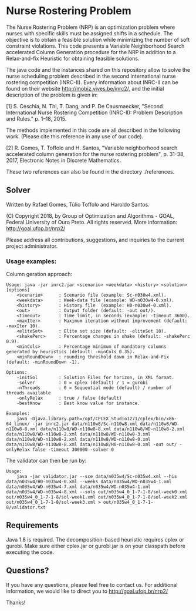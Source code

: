 # Nurse Rostering Problem

The Nurse Rostering Problem (NRP) is an optimization problem where nurses with specific skills must be assigned shifts in a schedule. The objective is to obtain a feasible solution while minimizing the number of soft constraint violations. This code presents a Variable Neighborhood Search accelerated Column Generation procedure for the NRP in addition to a Relax-and-fix Heuristic for obtaining feasible solutions.

The java code and the instances shared on this repository allow to solve the nurse scheduling  problem described in the second international nurse rostering competition (INRC-II). 
Every information about INRC-II can be found on their website http://mobiz.vives.be/inrc2/, and the initial description of the problem is given in:

[1] S. Ceschia, N. Thi, T. Dang, and P. De Causmaecker, "Second International Nurse Rostering Competition (INRC-II): Problem Description and Rules." p. 1–18, 2015.

The methods implemented in this code are all described in the following work.  (Please cite this reference in any use of our code).

[2] R. Gomes, T. Toffolo and H. Santos, "Variable neighborhood search accelerated column generation for the nurse rostering problem", p. 31-38, 2017, Electronic Notes in Discrete Mathematics.

These two references can also be found in the directory ./references.

## Solver

Written by Rafael Gomes, Túlio Toffolo and Haroldo Santos.

(C) Copyright 2018, by Group of Optimization and Algorithms - GOAL, Federal University of Ouro Preto. All rights reserved. 
More information: <a href="http://goal.ufop.br/nrp2/" target="_blank">http://goal.ufop.br/nrp2/</a>

Please address all contributions, suggestions, and inquiries to the current project administrator.

### Usage examples:

Column geration approach:

```
Usage: java -jar inrc2.jar <scenario> <weekdata> <history> <solution> [options]
    <scenario>      : Scenario file (example: Sc-n030w4.xml).
    <weekdata>      : Week-data file (example: WD-n030w4-0.xml).
    <history>       : History file  (example: H0-n030w4-0.xml).
    <out>           : Output folder (default: -out out/).
    <timeout>       : Time limit, in seconds (example: -timeout 3600).
    <maxIter>       : Maximum iteration without improvement (default: -maxIter 10).
    <eliteSet>      : Elite set size (default: -eliteSet 10).
    <shakePerc>     : Percentage changes in shake (default: -shakePerc 0.9).
    <minCols>       : Percentage minimum of mandatory columns generated by heuristics (default: -minCols 0.35).
    <minRoundDown>  : rounding threshold down in Relax-and-Fix (default: -minRoundDown -1).

Options:
    -initSol        : Solution Files for horizon, in XML format.
    -solver         : 0 = cplex (default) / 1 = gurobi
    -nThreads       : 0 = Sequential mode (default) / number of threads available
    -onlyRelax      : true / false (default)
    -bestKnow       : Best know value for instance.

Examples:
    java -Djava.library.path=/opt/CPLEX_Studio1271/cplex/bin/x86-64_linux/ -jar inrc2.jar data/n110w8/Sc-n110w8.xml data/n110w8/WD-n110w8-8.xml data/n110w8/WD-n110w8-8.xml data/n110w8/WD-n110w8-2.xml data/n110w8/WD-n110w8-2.xml data/n110w8/WD-n110w8-3.xml data/n110w8/WD-n110w8-2.xml data/n110w8/WD-n110w8-0.xml data/n110w8/WD-n110w8-8.xml data/n110w8/H0-n110w8-0.xml -out out/ -onlyRelax false -timeout 300000 -solver 0
```

The validator can then be run by:

```
Usage: 
    java -jar validator.jar --sce data/n035w4/Sc-n035w4.xml --his data/n035w4/H0-n035w4-0.xml --weeks data/n035w4/WD-n035w4-1.xml data/n035w4/WD-n035w4-7.xml data/n035w4/WD-n035w4-1.xml data/n035w4/WD-n035w4-8.xml --sols out/n035w4_0_1-7-1-8/sol-week0.xml out/n035w4_0_1-7-1-8/sol-week1.xml out/n035w4_0_1-7-1-8/sol-week2.xml out/n035w4_0_1-7-1-8/sol-week3.xml > out/n035w4_0_1-7-1-8/validator.txt

```


## Requirements

Java 1.8 is required.
The decomposition-based heuristic requires cplex or gurobi. Make sure either cplex.jar or gurobi.jar is on your classpath before executing the code.

## Questions?

If you have any questions, please feel free to contact us.
For additional information, we would like to direct you to http://goal.ufop.br/nrp2/

Thanks!

